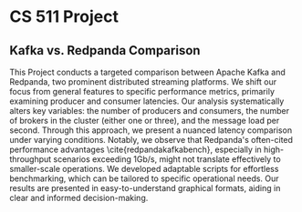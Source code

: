 # CS 511 Project
## Kafka vs. Redpanda Comparison

This Project conducts a targeted comparison between Apache Kafka and Redpanda, two prominent distributed streaming platforms. We shift our focus from general features to specific performance metrics, primarily examining producer and consumer latencies. Our analysis systematically alters key variables: the number of producers and consumers, the number of brokers in the cluster (either one or three), and the message load per second. Through this approach, we present a nuanced latency comparison under varying conditions. Notably, we observe that Redpanda's often-cited performance advantages \cite{redpandakafkabench}, especially in high-throughput scenarios exceeding 1Gb/s, might not translate effectively to smaller-scale operations. We developed adaptable scripts for effortless benchmarking, which can be tailored to specific operational needs. Our results are presented in easy-to-understand graphical formats, aiding in clear and informed decision-making.